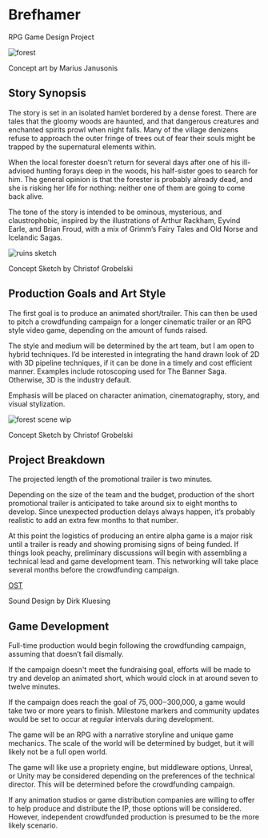 # Brefhamer
RPG Game Design Project

![forest](https://github.com/jcongerkallas1/Brefhamer/blob/master/Images/thumbnail_forest.jpg)

Concept art by Marius Janusonis

## Story Synopsis
The story is set in an isolated hamlet bordered by a dense forest.  There are tales that the gloomy woods are haunted, and that dangerous creatures and enchanted spirits prowl when night falls.   Many of the village denizens refuse to approach the outer fringe of trees out of fear their souls might be trapped by the supernatural elements within.  

When the local forester doesn’t return for several days after one of his ill-advised hunting forays deep in the woods, his half-sister goes to search for him.  The general opinion is that the forester is probably already dead, and she is risking her life for nothing: neither one of them are going to come back alive.

The tone of the story is intended to be ominous, mysterious, and claustrophobic, inspired by the illustrations of Arthur Rackham, Eyvind Earle, and Brian Froud, with a mix of Grimm’s Fairy Tales and Old Norse and Icelandic Sagas.  

![ruins sketch](https://github.com/jcongerkallas1/Brefhamer/blob/master/Images/monastary_ruins_sketch_small.jpg)

Concept Sketch by Christof Grobelski

## Production Goals and Art Style
The first goal is to produce an animated short/trailer.  This can then be used to pitch a crowdfunding campaign for a longer cinematic trailer or an RPG style video game, depending on the amount of funds raised. 

The style and medium will be determined by the art team, but I am open to hybrid techniques.  I’d be interested in integrating the hand drawn look of 2D with 3D pipeline techniques, if it can be done in a timely and cost efficient manner.  Examples include rotoscoping used for The Banner Saga. Otherwise, 3D is the industry default.

Emphasis will be placed on character animation, cinematography, story, and visual stylization. 

![forest scene wip](https://github.com/jcongerkallas1/Brefhamer/blob/master/Images/forest_scene_WIP_thumbnail.jpg)

Concept Sketch by Christof Grobelski

## Project Breakdown
The projected length of the promotional trailer is two minutes.

Depending on the size of the team and the budget, production of the short promotional trailer is anticipated to take around six to eight months to develop. Since unexpected production delays always happen, it’s probably realistic to add an extra few months to that number.

At this point the logistics of producing an entire alpha game is a major risk until a trailer is ready and showing promising signs of being funded.  If things look peachy, preliminary discussions will begin with assembling a technical lead and game development team.  This networking will take place several months before the crowdfunding campaign.

[OST](https://soundcloud.com/irkluesing/ravensong-master-6-10-17/s-8Oou2)

Sound Design by Dirk Kluesing

## Game Development
Full-time production would begin following the crowdfunding campaign, assuming that doesn’t fail dismally.

If the campaign doesn't meet the fundraising goal, efforts will be made to try and develop an animated short, which would clock in at around seven to twelve minutes.  

If the campaign does reach the goal of $75,000-$300,000, a game would take two or more years to finish. Milestone markers and community updates would be set to occur at regular intervals during development.

The game will be an RPG with a narrative storyline and unique game mechanics.  The scale of the world will be determined by budget, but it will likely not be a full open world.

The game will like use a propriety engine, but middleware options, Unreal, or Unity may be considered depending on the preferences of the technical director.  This will be determined before the crowdfunding campaign.

If any animation studios or game distribution companies are willing to offer to help produce and distribute the IP, those options will be considered.  However, independent crowdfunded production is presumed to be the more likely scenario.





